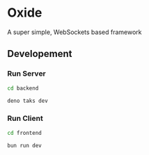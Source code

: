 # Oxide

A super simple, WebSockets based framework

## Developement

### Run Server

```zsh
cd backend

deno taks dev
```

### Run Client

```zsh
cd frontend

bun run dev
```